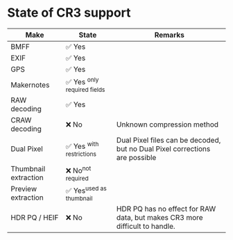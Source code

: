 # State of CR3 support

| Make                 | State                                    | Remarks                                                                     |
|----------------------|------------------------------------------|-----------------------------------------------------------------------------|
| BMFF                 | ✅ Yes                                   |                                                                             |
| EXIF                 | ✅ Yes                                   |                                                                             |
| GPS                  | ✅ Yes                                   |                                                                             |
| Makernotes           | ✅ Yes <sup> only required fields </sup> |                                                                             |
| RAW decoding         | ✅ Yes                                   |                                                                             |
| CRAW decoding        | ❌ No                                    | Unknown compression method                                                  |
| Dual Pixel           | ✅ Yes <sup> with restrictions </sup>    | Dual Pixel files can be decoded, but no Dual Pixel corrections are possible |
| Thumbnail extraction | ❌ No<sup>not required</sup>             |                                                                             |
| Preview extraction   | ✅ Yes<sup>used as thumbnail</sup>       |                                                                             |
| HDR PQ / HEIF        | ❌ No                                    | HDR PQ has no effect for RAW data, but makes CR3 more difficult to handle.  |
